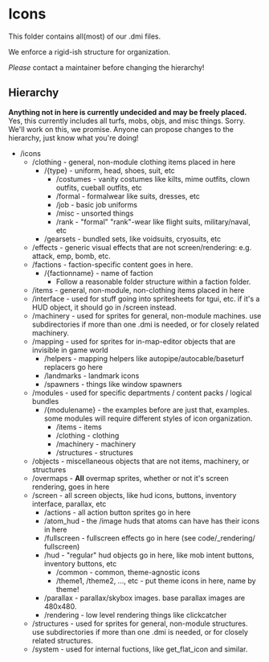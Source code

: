 # Icons

This folder contains all(most) of our .dmi files.

We enforce a rigid-ish structure for organization.

*Please* contact a maintainer before changing the hierarchy!

## Hierarchy

**Anything not in here is currently undecided and may be freely placed.**
Yes, this currently includes all turfs, mobs, objs, and misc things. Sorry. We'll work on this, we promise. Anyone can propose changes to the hierarchy, just know what you're doing!

- /icons
  - /clothing - general, non-module clothing items placed in here
    - /{type} - uniform, head, shoes, suit, etc
      - /costumes - vanity costumes like kilts, mime outfits, clown outfits, cueball outfits, etc
      - /formal - formalwear like suits, dresses, etc
      - /job - basic job uniforms
      - /misc - unsorted things
      - /rank - "formal" "rank"-wear like flight suits, military/naval, etc
    - /gearsets - bundled sets, like voidsuits, cryosuits, etc
  - /effects - generic visual effects that are not screen/rendering: e.g. attack, emp, bomb, etc.
  - /factions - faction-specific content goes in here.
    - /{factionname} - name of faction
      - Follow a reasonable folder structure within a faction folder.
  - /items - general, non-module, non-clothing items placed in here
  - /interface - used for stuff going into spritesheets for tgui, etc. if it's a HUD object, it should go in /screen instead.
  - /machinery - used for sprites for general, non-module machines. use subdirectories if more than one .dmi is needed, or for closely related machinery.
  - /mapping - used for sprites for in-map-editor objects that are   invisible in game world
    - /helpers - mapping helpers like autopipe/autocable/baseturf replacers   go here
    - /landmarks - landmark icons
    - /spawners - things like window spawners
  - /modules - used for specific departments / content packs / logical bundles
    - /{modulename} - the examples before are just that, examples. some modules will require different styles of icon organization.
      - /items - items
      - /clothing - clothing
      - /machinery - machinery
      - /structures - structures
  - /objects - miscellaneous objects that are not items, machinery, or structures
  - /overmaps - **All** overmap sprites, whether or not it's screen   rendering, goes in here
  - /screen - all screen objects, like hud icons, buttons, inventory   interface, parallax, etc
    - /actions - all action button sprites go in here
    - /atom_hud - the /image huds that atoms can have has their icons in   here
    - /fullscreen - fullscreen effects go in here (see code/_rendering/  fullscreen)
    - /hud - "regular" hud objects go in here, like mob intent buttons,   inventory buttons, etc
      - /common - common, theme-agnostic icons
      - /theme1, /theme2, ..., etc - put theme icons in here, name by theme!
    - /parallax - parallax/skybox images. base parallax images are 480x480.
    - /rendering - low level rendering things like clickcatcher
  - /structures - used for sprites for general, non-module structures. use subdirectories if more than one .dmi is needed, or for closely related structures.
  - /system - used for internal fuctions, like get_flat_icon and similar.
